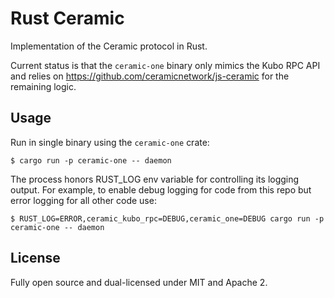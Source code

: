 # Rust Ceramic

Implementation of the Ceramic protocol in Rust.

Current status is that the `ceramic-one` binary only mimics the Kubo RPC API and relies on https://github.com/ceramicnetwork/js-ceramic for the remaining logic.

## Usage

Run in single binary using the `ceramic-one` crate:

    $ cargo run -p ceramic-one -- daemon

The process honors RUST_LOG env variable for controlling its logging output.
For example, to enable debug logging for code from this repo but error logging for all other code use:

    $ RUST_LOG=ERROR,ceramic_kubo_rpc=DEBUG,ceramic_one=DEBUG cargo run -p ceramic-one -- daemon

## License

Fully open source and dual-licensed under MIT and Apache 2.
